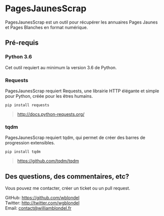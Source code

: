 # PagesJaunesScrap
PagesJaunesScrap est un outil pour récupérer les annuaires Pages Jaunes et Pages Blanches en format numérique.

## Pré-requis
### Python 3.6
Cet outil requiert au minimum la version 3.6 de Python.

### Requests
PagesJaunesScrap requiert Requests, une librairie HTTP élégante et simple pour Python, créée pour les êtres humains.

```
pip install requests
```
> http://docs.python-requests.org/

### tqdm
PagesJaunesScrap requiert tqdm, qui permet de créer des barres de progression extensibles.

```
pip install tqdm
```
> https://github.com/tqdm/tqdm

## Des questions, des commentaires, etc?
Vous pouvez me contacter, créer un ticket ou un pull request.

GitHub: https://github.com/wblondel <br/>
Twitter: http://twitter.com/wgblondel <br/>
Email: contact@williamblondel.fr
